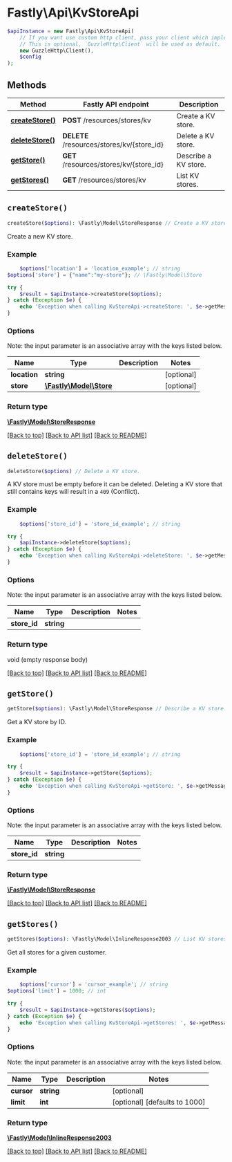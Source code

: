 # Fastly\Api\KvStoreApi


```php
$apiInstance = new Fastly\Api\KvStoreApi(
    // If you want use custom http client, pass your client which implements `GuzzleHttp\ClientInterface`.
    // This is optional, `GuzzleHttp\Client` will be used as default.
    new GuzzleHttp\Client(),
    $config
);
```

## Methods

Method | Fastly API endpoint | Description
------------- | ------------- | -------------
[**createStore()**](KvStoreApi.md#createStore) | **POST** /resources/stores/kv | Create a KV store.
[**deleteStore()**](KvStoreApi.md#deleteStore) | **DELETE** /resources/stores/kv/{store_id} | Delete a KV store.
[**getStore()**](KvStoreApi.md#getStore) | **GET** /resources/stores/kv/{store_id} | Describe a KV store.
[**getStores()**](KvStoreApi.md#getStores) | **GET** /resources/stores/kv | List KV stores.


## `createStore()`

```php
createStore($options): \Fastly\Model\StoreResponse // Create a KV store.
```

Create a new KV store.

### Example
```php
    $options['location'] = 'location_example'; // string
$options['store'] = {"name":"my-store"}; // \Fastly\Model\Store

try {
    $result = $apiInstance->createStore($options);
} catch (Exception $e) {
    echo 'Exception when calling KvStoreApi->createStore: ', $e->getMessage(), PHP_EOL;
}
```

### Options

Note: the input parameter is an associative array with the keys listed below.

Name | Type | Description  | Notes
------------- | ------------- | ------------- | -------------
**location** | **string** |  | [optional]
**store** | [**\Fastly\Model\Store**](../Model/Store.md) |  | [optional]

### Return type

[**\Fastly\Model\StoreResponse**](../Model/StoreResponse.md)

[[Back to top]](#) [[Back to API list]](../../README.md#endpoints)
[[Back to README]](../../README.md)

## `deleteStore()`

```php
deleteStore($options) // Delete a KV store.
```

A KV store must be empty before it can be deleted.  Deleting a KV store that still contains keys will result in a `409` (Conflict).

### Example
```php
    $options['store_id'] = 'store_id_example'; // string

try {
    $apiInstance->deleteStore($options);
} catch (Exception $e) {
    echo 'Exception when calling KvStoreApi->deleteStore: ', $e->getMessage(), PHP_EOL;
}
```

### Options

Note: the input parameter is an associative array with the keys listed below.

Name | Type | Description  | Notes
------------- | ------------- | ------------- | -------------
**store_id** | **string** |  |

### Return type

void (empty response body)

[[Back to top]](#) [[Back to API list]](../../README.md#endpoints)
[[Back to README]](../../README.md)

## `getStore()`

```php
getStore($options): \Fastly\Model\StoreResponse // Describe a KV store.
```

Get a KV store by ID.

### Example
```php
    $options['store_id'] = 'store_id_example'; // string

try {
    $result = $apiInstance->getStore($options);
} catch (Exception $e) {
    echo 'Exception when calling KvStoreApi->getStore: ', $e->getMessage(), PHP_EOL;
}
```

### Options

Note: the input parameter is an associative array with the keys listed below.

Name | Type | Description  | Notes
------------- | ------------- | ------------- | -------------
**store_id** | **string** |  |

### Return type

[**\Fastly\Model\StoreResponse**](../Model/StoreResponse.md)

[[Back to top]](#) [[Back to API list]](../../README.md#endpoints)
[[Back to README]](../../README.md)

## `getStores()`

```php
getStores($options): \Fastly\Model\InlineResponse2003 // List KV stores.
```

Get all stores for a given customer.

### Example
```php
    $options['cursor'] = 'cursor_example'; // string
$options['limit'] = 1000; // int

try {
    $result = $apiInstance->getStores($options);
} catch (Exception $e) {
    echo 'Exception when calling KvStoreApi->getStores: ', $e->getMessage(), PHP_EOL;
}
```

### Options

Note: the input parameter is an associative array with the keys listed below.

Name | Type | Description  | Notes
------------- | ------------- | ------------- | -------------
**cursor** | **string** |  | [optional]
**limit** | **int** |  | [optional] [defaults to 1000]

### Return type

[**\Fastly\Model\InlineResponse2003**](../Model/InlineResponse2003.md)

[[Back to top]](#) [[Back to API list]](../../README.md#endpoints)
[[Back to README]](../../README.md)
